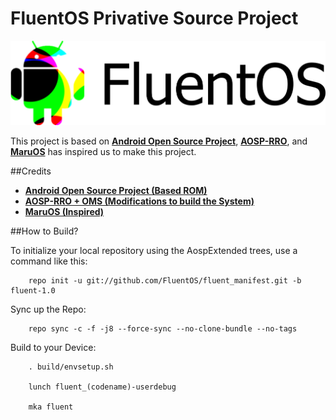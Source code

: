 FluentOS Privative Source Project
===========

![fluent_logo](fluent_logo.png)

This project is based on [**Android Open Source Project**](https://android.googlesource.com), [**AOSP-RRO**](https://github.com/AOSP-RRO), and [**MaruOS**](https://github.com/maruos) has inspired us to make this project.

##Credits
* [**Android Open Source Project (Based ROM)**](https://android.googlesource.com)
* [**AOSP-RRO + OMS (Modifications to build the System)**](https://github.com/AOSP-RRO)
* [**MaruOS (Inspired)**](https://github.com/maruos)

##How to Build?

To initialize your local repository using the AospExtended trees, use a command like this:

        repo init -u git://github.com/FluentOS/fluent_manifest.git -b fluent-1.0

Sync up the Repo:

        repo sync -c -f -j8 --force-sync --no-clone-bundle --no-tags

Build to your Device:

        . build/envsetup.sh 

        lunch fluent_(codename)-userdebug

        mka fluent

        
